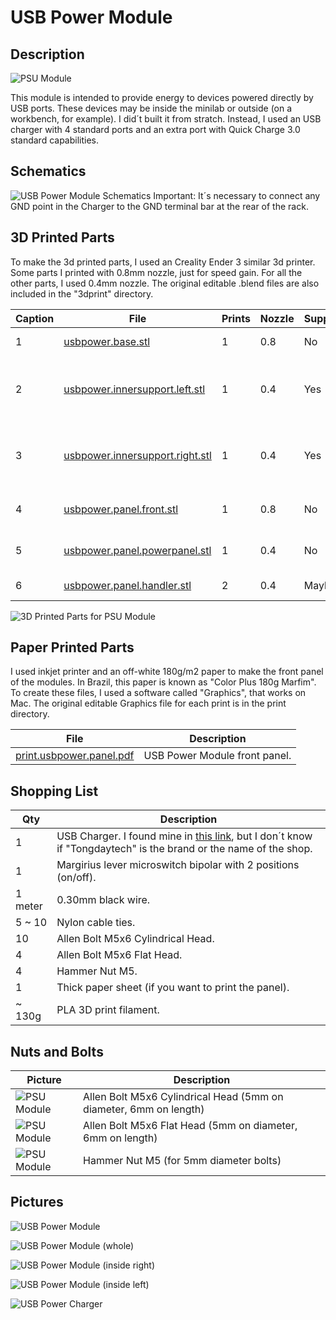 # USB Power Module

## Description

![PSU Module](images/panels/module-usbpower.jpg)

This module is intended to provide energy to devices powered directly by USB ports. These devices may be inside the minilab or outside (on a workbench, for example). I did´t built it from stratch. Instead, I used an USB charger with 4 standard ports and an extra port with Quick Charge 3.0 standard capabilities.

## Schematics

![USB Power Module Schematics](images/schematics/module-usbpower.jpg)
Important: It´s necessary to connect any GND point in the Charger to the GND terminal bar at the rear of the rack.

## 3D Printed Parts

To make the 3d printed parts, I used an Creality Ender 3 similar 3d printer. Some parts I printed with 0.8mm nozzle, just for speed gain. For all the other parts, I used 0.4mm nozzle. The original editable .blend files are also included in the "3dprint" directory.

Caption|File|Prints|Nozzle|Supports|Description|
|---|---|---|---|---|---|
| 1|[usbpower.base.stl](./3dprint/usbpower/usbpower.base.stl)|1|0.8|No|Module base.|
| 2|[usbpower.innersupport.left.stl](./3dprint/usbpower/usbpower.innersupport.left.stl)|1|0.4|Yes|Left inner support for the usb charger circuit.|
| 3|[usbpower.innersupport.right.stl](./3dprint/usbpower/usbpower.innersupport.right.stl)|1|0.4|Yes|Right inner support for the usb charger circuit.|
| 4|[usbpower.panel.front.stl](./3dprint/usbpower/usbpower.panel.front.stl) |1|0.8|No|Front panel for the module.|
| 5|[usbpower.panel.powerpanel.stl](./3dprint/usbpower/usbpower.panel.powerpanel.stl)|1|0.4|No|Power switch protector.|
| 6|[usbpower.panel.handler.stl](./3dprint/usbpower/usbpower.panel.handler.stl)|2|0.4|Maybe|Module handlers.|

![3D Printed Parts for PSU Module](images/3dprint/module-usbpower.jpg)

## Paper Printed Parts

I used inkjet printer and an off-white 180g/m2 paper to make the front panel of the modules. In Brazil, this paper is known as "Color Plus 180g Marfim". To create these files, I used a software called "Graphics", that works on Mac. The original editable Graphics file for each print is in the print directory.

|File|Description|
|---|---|
|[print.usbpower.panel.pdf](./print/print.usbpower.panel.pdf)|USB Power Module front panel.|

## Shopping List

Qty|Description|
|---|---|
|  1| USB Charger. I found mine in [this link](https://pt.aliexpress.com/item/32979578903.html), but I don´t know if "Tongdaytech" is the brand or the name of the shop. |
| 1 |Margirius lever microswitch bipolar with 2 positions (on/off).|
| 1 meter|0.30mm black wire.|
| 5 ~ 10|Nylon cable ties.|
| 10|Allen Bolt M5x6 Cylindrical Head.|
| 4 |Allen Bolt M5x6 Flat Head.|
| 4 |Hammer Nut M5.|
| 1 |Thick paper sheet (if you want to print the panel).|
| ~ 130g | PLA 3D print filament.|

## Nuts and Bolts

Picture|Description|
|---|---|
|![PSU Module](images/nutsandbolts/nutsandbolts-01.jpg)|Allen Bolt M5x6 Cylindrical Head (5mm on diameter, 6mm on length)|
|![PSU Module](images/nutsandbolts/nutsandbolts-02.jpg)|Allen Bolt M5x6 Flat Head (5mm on diameter, 6mm on length)|
|![PSU Module](images/nutsandbolts/nutsandbolts-03.jpg)|Hammer Nut M5 (for 5mm diameter bolts)|

## Pictures

![USB Power Module](images/pictures/module-usbpower-001.jpg)

![USB Power Module (whole)](images/pictures/module-usbpower-002.jpg)

![USB Power Module (inside right)](images/pictures/module-usbpower-003.jpg)

![USB Power Module (inside left)](images/pictures/module-usbpower-004.jpg)

![USB Power Charger](images/pictures/module-usbpower-005.jpg)

